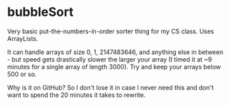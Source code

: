 # bubbleSort
Very basic put-the-numbers-in-order sorter thing for my CS class. Uses ArrayLists.

It can handle arrays of size 0, 1, 2147483646, and anything else in between - but speed gets drastically slower the larger your array (I timed it at ~9 minutes for a single array of length 3000). Try and keep your arrays below 500 or so.

Why is it on GitHub? So I don't lose it in case I never need this and don't want to spend the 20 minutes it takes to rewrite.
